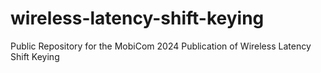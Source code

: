 # wireless-latency-shift-keying
Public Repository for the MobiCom 2024 Publication of Wireless Latency Shift Keying
